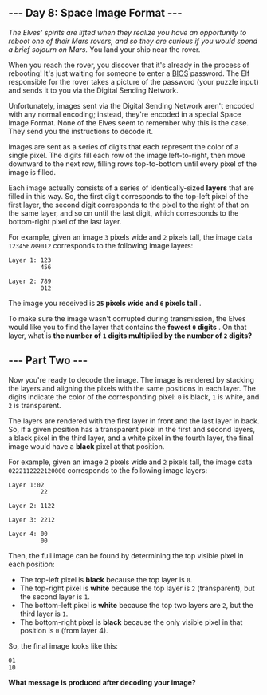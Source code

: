 ## --- Day 8: Space Image Format ---

 *The Elves' spirits are lifted when they realize you have an opportunity to reboot one of their Mars rovers, and so they are curious if you would spend a brief sojourn on Mars.*  You land your ship near the rover.

When you reach the rover, you discover that it's already in the process of rebooting! It's just waiting for someone to enter a  [BIOS](https://en.wikipedia.org/wiki/BIOS)  password. The Elf responsible for the rover takes a picture of the password (your puzzle input) and sends it to you via the Digital Sending Network.

Unfortunately, images sent via the Digital Sending Network aren't encoded with any normal encoding; instead, they're encoded in a special Space Image Format.  None of the Elves seem to remember why this is the case. They send you the instructions to decode it.

Images are sent as a series of digits that each represent the color of a single pixel.  The digits fill each row of the image left-to-right, then move downward to the next row, filling rows top-to-bottom until every pixel of the image is filled.

Each image actually consists of a series of identically-sized  **layers**  that are filled in this way. So, the first digit corresponds to the top-left pixel of the first layer, the second digit corresponds to the pixel to the right of that on the same layer, and so on until the last digit, which corresponds to the bottom-right pixel of the last layer.

For example, given an image `3` pixels wide and `2` pixels tall, the image data `123456789012` corresponds to the following image layers:
```
Layer 1: 123
         456

Layer 2: 789
         012
```

The image you received is  **`25` pixels wide and `6` pixels tall** .

To make sure the image wasn't corrupted during transmission, the Elves would like you to find the layer that contains the  **fewest `0` digits** .  On that layer, what is  **the number of `1` digits multiplied by the number of `2` digits?** 
## --- Part Two ---

Now you're ready to decode the image. The image is rendered by stacking the layers and aligning the pixels with the same positions in each layer. The digits indicate the color of the corresponding pixel: `0` is black, `1` is white, and `2` is transparent.

The layers are rendered with the first layer in front and the last layer in back. So, if a given position has a transparent pixel in the first and second layers, a black pixel in the third layer, and a white pixel in the fourth layer, the final image would have a  **black**  pixel at that position.

For example, given an image `2` pixels wide and `2` pixels tall, the image data `0222112222120000` corresponds to the following image layers:
```
Layer 1:02
         22

Layer 2: 1122

Layer 3: 2212

Layer 4: 00
         00
```

Then, the full image can be found by determining the top visible pixel in each position:

- The top-left pixel is  **black**  because the top layer is `0`.
- The top-right pixel is  **white**  because the top layer is `2` (transparent), but the second layer is `1`.
- The bottom-left pixel is  **white**  because the top two layers are `2`, but the third layer is `1`.
- The bottom-right pixel is  **black**  because the only visible pixel in that position is `0` (from layer 4).


So, the final image looks like this:
```
01
10
```

 **What message is produced after decoding your image?** 
